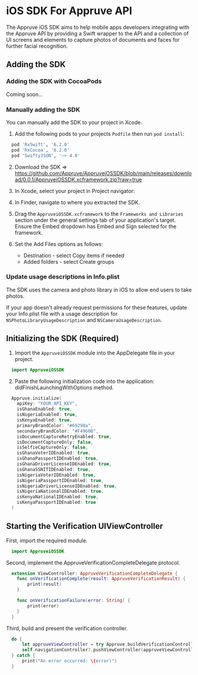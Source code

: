 # iOS SDK For Appruve API

The Appruve iOS SDK aims to help mobile apps developers integrating with the Appruve API by providing a Swift wrapper to the API and a collection of UI screens and elements to capture photos of documents and faces for further facial recognition.

## Adding the SDK

### Adding the SDK with CocoaPods

Coming soon...


### Manually adding the SDK

You can manually add the SDK to your project in Xcode.

1. Add the following pods to your projects `Podfile` then run `pod install`:

```ruby
  pod 'RxSwift', '6.2.0'
  pod 'RxCocoa', '6.2.0'
  pod 'SwiftyJSON', '~> 4.0'
```

2. Download the SDK => https://github.com/Appruve/AppruveiOSSDK/blob/main/releases/download/0.0.1/AppruveiOSSDK.xcframework.zip?raw=true

3. In Xcode, select your project in Project navigator:

4. In Finder, navigate to where you extracted the SDK.

5. Drag the `AppruveiOSSDK.xcframework` to the `Frameworks and Libraries` section under the general settings tab of your application's target. Ensure the Embed dropdown has Embed and Sign selected for the framework.

6. Set the Add Files options as follows:
    * Destination - select Copy items if needed
    * Added folders - select Create groups

### Update usage descriptions in Info.plist

The SDK uses the camera and photo library in iOS to allow end users to take photos.

If your app doesn't already request permissions for these features, update your Info.plist file with a usage description for `NSPhotoLibraryUsageDescription` and `NSCameraUsageDescription`.

## Initializing the SDK (Required)

1. Import the `AppruveiOSSDK` module into the AppDelegate file in your project.

```swift
  import AppruveiOSSDK
```
2. Paste the following initialization code into the application: didFinishLaunchingWithOptions method.

```swift
  Appruve.initialize(
    apiKey: "YOUR_API_KEY",
    isGhanaEnabled: true,
    isNigeriaEnabled: true,
    isKenyaEnabled: true,
    primaryBrandColor: "#69298a",
    secondaryBrandColor: "#F49600",
    isDocumentCaptureRetryEnabled: true,
    isDocumentCaptureOnly: false,
    isSelfieCaptureOnly: false,
    isGhanaVoterIDEnabled: true,
    isGhanaPassportIDEnabled: true,
    isGhanaDriverLicenseIDEnabled: true,
    isGhanaSSNITIDEnabled: true,
    isNigeriaVoterIDEnabled: true,
    isNigeriaPassportIDEnabled: true,
    isNigeriaDriverLicenseIDEnabled: true,
    isNigeriaNationalIDEnabled: true,
    isKenyaNationalIDEnabled: true,
    isKenyaPassportIDEnabled: true
  )
```

## Starting the Verification UIViewController

First, import the required module.

```swift
  import AppruveiOSSDK
```

Second, implement the AppruveVerificationCompleteDelegate protocol.

```swift
  extension ViewController: AppruveVerificationCompleteDelegate {
    func onVerificationComplete(result: AppruveVerificationResult) {
        print(result)
    }

    func onVerificationFailure(error: String) {
        print(error)
    }
  }
```

Third, build and present the verification controller.

```swift
  do {
      let appruveViewController = try Appruve.buildVerificationController(delegate: self)
      self.navigationController?.pushViewController(appruveViewController, animated: true)
  } catch {
      print("An error occurred: \(error)")
  }
````
